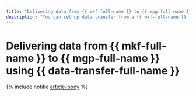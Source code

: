 ```yaml
---
title: "Delivering data from {{ mkf-full-name }} to {{ mpg-full-name }} using {{ data-transfer-full-name }}"
description: "You can set up data transfer from a {{ mkf-full-name }} topic to {{ mgp-full-name }} using {{ data-transfer-full-name }}."
---
```


# Delivering data from {{ mkf-full-name }} to {{ mgp-full-name }} using {{ data-transfer-full-name }}

{% include notitle [article-body](../../_tutorials/datatransfer/managed-kafka-to-greenplum.md) %}
